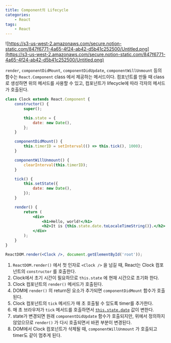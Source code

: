```yaml
---
title: Component의 Lifecycle
categories:
    - React
tags:
    - React
---
```


![https://s3-us-west-2.amazonaws.com/secure.notion-static.com/847f6771-4a65-4f24-ab42-d5b41c252500/Untitled.png](https://s3-us-west-2.amazonaws.com/secure.notion-static.com/847f6771-4a65-4f24-ab42-d5b41c252500/Untitled.png)

`render`, `componentDidMount`, `componentDidUpdate`, `componentWillUnmount` 등의 함수는 `React.Component` class 에서 제공하는 메서드이다. 컴포넌트를 만들 때 class로 생성하면 위의 메서드를 사용할 수 있고, 컴포넌트가 lifecycle에 따라 각자의 메서드가 호출된다.

```jsx
class Clock extends React.Component {
    constructor() {
        super();

        this.state = {
            date: new Date(),
        };
    }

    componentDidMount() {
        this.timerID = setInterval(() => this.tick(), 1000);
    }

    componentWillUnmount() {
        clearInterval(this.timerID);
    }

    tick() {
        this.setState({
            date: new Date(),
        });
    }

    render() {
        return (
            <div>
                <h1>Hello, world!</h1>
                <h2>It is {this.state.date.toLocaleTimeString()}.</h2>
            </div>
        );
    }
}

ReactDOM.render(<Clock />, document.getElementById('root'));
```

1. `ReactDOM.render()` 에서 첫 인자로 `<Clock />` 을 넘길 때, React는 Clock 컴포넌트의 `constructor` 를 호출한다.
2. Clock에서 초기 시간이 필요하므로 `this.state` 에 현재 시간으로 초기화 한다.
3. Clock 컴포넌트의 `render()` 메서드가 호출된다.
4. DOM에 `render()` 의 return된 요소가 추가되면 `componentDidMount` 함수가 호출된다.
5. Clock 컴포넌트의 `tick` 메서드가 매 초 호출될 수 있도록 timer를 추가한다.
6. 매 초 브라우저가 `tick` 메서드를 호출하면서 [`this.state.date`](http://this.state.date) 값이 변한다.
7. state가 변경되면 원래 `componentDidUpdate` 함수가 호출되지만, 위에서 정의하지 않았으므로 `render()` 가 다시 호출되면서 바뀐 부분이 변경된다.
8. DOM에서 Clock 컴포넌트가 삭제될 때, `componentWillUnmount` 가 호출되고 timer도 같이 멈추게 된다.
